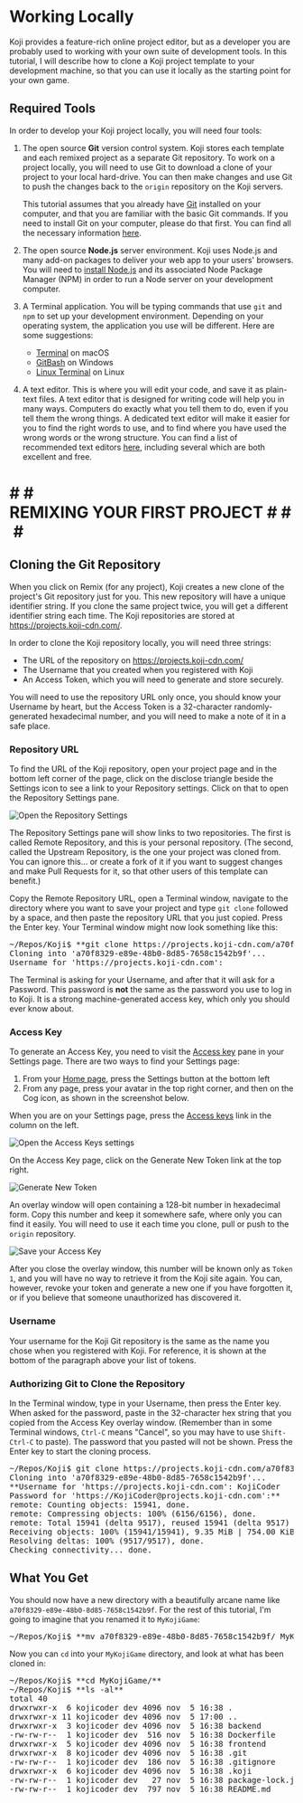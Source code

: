 # Working Locally

Koji provides a feature-rich online project editor, but as a developer you are probably used to working with your own suite of development tools. In this tutorial, I will describe how to clone a Koji project template to your development machine, so that you can use it locally as the starting point for your own game.

## Required Tools

In order to develop your Koji project locally, you will need four tools:

1.  The open source **Git** version control system. Koji stores each template and each remixed project as a separate Git repository. To work on a project locally, you will need to use Git to download a clone of your project to your local hard-drive. You can then make changes and use Git to push the changes back to the `origin` repository on the Koji servers.  

    This tutorial assumes that you already have [Git](https://git-scm.com/downloads) installed on your computer, and that you are familiar with the basic Git commands. If you need to install Git on your computer, please do that first. You can find all the necessary information [here](https://git-scm.com/book/en/v2/Getting-Started-Installing-Git).
2.  The open source **Node.js** server environment. Koji uses Node.js and many add-on packages to deliver your web app to your users' browsers. You will need to [install Node.js](https://nodejs.org/en/download/) and its associated Node Package Manager (NPM) in order to run a Node server on your development computer.

3.  A Terminal application. You will be typing commands that use `git` and `npm` to set up your development environment. Depending on your operating system, the application you use will be different. Here are some suggestions:

    *   [Terminal](https://blog.teamtreehouse.com/introduction-to-the-mac-os-x-command-line) on macOS
    *   [GitBash](https://msysgit.github.io) on Windows
    *   [Linux Terminal](https://www.howtogeek.com/140679/beginner-geek-how-to-start-using-the-linux-terminal/) on Linux
4.  A text editor. This is where you will edit your code, and save it as plain-text files. A text editor that is designed for writing code will help you in many ways. Computers do exactly what you tell them to do, even if you tell them the wrong things. A dedicated text editor will make it easier for you to find the right words to use, and to find where you have used the wrong words or the wrong structure. You can find a list of recommended text editors [here](https://kinsta.com/blog/best-text-editors/), including several which are both excellent and free.

# # # REMIXING YOUR FIRST PROJECT # # #

## Cloning the Git Repository

When you click on Remix (for any project), Koji creates a new clone of the project's Git repository just for you. This new repository will have a unique identifier string. If you clone the same project twice, you will get a different identifier string each time. The Koji repositories are stored at https://projects.koji-cdn.com/.

In order to clone the Koji repository locally, you will need three strings:

*   The URL of the repository on https://projects.koji-cdn.com/
*   The Username that you created when you registered with Koji
*   An Access Token, which you will need to generate and store securely.

You will need to use the repository URL only once, you should know your Username by heart, but the Access Token is a 32-character randomly-generated hexadecimal number, and you will need to make a note of it in a safe place.

### Repository URL

To find the URL of the Koji repository, open your project page and in the bottom left corner of the page, click on the disclose triangle beside the Settings icon to see a link to your Repository settings. Click on that to open the Repository Settings pane.

![Open the Repository Settings](working_locally/repository.png "Open the Repository Settings")

The Repository Settings pane will show links to two repositories. The first is called Remote Repository, and this is your personal repository. (The second, called the Upstream Repository, is the one your project was cloned from. You can ignore this... or create a fork of it if you want to suggest changes and make Pull Requests for it, so that other users of this template can benefit.)

Copy the Remote Repository URL, open a Terminal window, navigate to the directory where you want to save your project and type `git clone` followed by a space, and then paste the repository URL that you just copied. Press the Enter key. Your Terminal window might now look something like this:

<pre class="terminal"><span class="path">~/Repos/Koji$</span> **git clone https://projects.koji-cdn.com/<span class="custom">a70f8329-e89e-48b0-8d85-7658c1542b9f.git</span>**
Cloning into 'a70f8329-e89e-48b0-8d85-7658c1542b9f'...
Username for 'https://projects.koji-cdn.com':
</pre>

The Terminal is asking for your Username, and after that it will ask for a Password. This password is **not** the same as the password you use to log in to Koji. It is a strong machine-generated access key, which only you should ever know about.

### Access Key

To generate an Access Key, you need to visit the [Access key](https://withkoji.com/settings/access-keys) pane in your Settings page. There are two ways to find your Settings page:

1.  From your [Home page](https://withkoji.com/), press the Settings button at the bottom left
2.  From any page, press your avatar in the top right corner, and then on the Cog icon, as shown in the screenshot below.

When you are on your Settings page, press the [Access keys](https://withkoji.com/settings/access-keys) link in the column on the left.

![Open the Access Keys settings](working_locally/AccessToAccess.png "Open the Access Keys settings")

On the Access Key page, click on the Generate New Token link at the top right.

![Generate New Token](working_locally/GenerateToken.png "Generate a new token")

An overlay window will open containing a 128-bit number in hexadecimal form. Copy this number and keep it somewhere safe, where only you can find it easily. You will need to use it each time you clone, pull or push to the `origin` repository.

![Save your Access Key](working_locally/AccessKey.png "Save your Access Key")

After you close the overlay window, this number will be known only as `Token 1`, and you will have no way to retrieve it from the Koji site again. You can, however, revoke your token and generate a new one if you have forgotten it, or if you believe that someone unauthorized has discovered it.

### Username

Your username for the Koji Git repository is the same as the name you chose when you registered with Koji. For reference, it is shown at the bottom of the paragraph above your list of tokens.

### Authorizing Git to Clone the Repository

In the Terminal window, type in your Username, then press the Enter key. When asked for the password, paste in the 32-character hex string that you copied from the Access Key overlay window. (Remember than in some Terminal windows, `Ctrl-C` means "Cancel", so you may have to use `Shift-Ctrl-C` to paste). The password that you pasted will not be shown. Press the Enter key to start the cloning process.

<pre class="terminal"><span class="path">~/Repos/Koji$</span> git clone https://projects.koji-cdn.com/a70f8329-e89e-48b0-8d85-7658c1542b9f.git
Cloning into 'a70f8329-e89e-48b0-8d85-7658c1542b9f'...
**Username for 'https://projects.koji-cdn.com': <span class="custom">KojiCoder</span>
Password for 'https://KojiCoder@projects.koji-cdn.com':** 
remote: Counting objects: 15941, done.
remote: Compressing objects: 100% (6156/6156), done.
remote: Total 15941 (delta 9517), reused 15941 (delta 9517)
Receiving objects: 100% (15941/15941), 9.35 MiB | 754.00 KiB/s, done.
Resolving deltas: 100% (9517/9517), done.
Checking connectivity... done.
</pre>

## What You Get

You should now have a new directory with a beautifully arcane name like `a70f8329-e89e-48b0-8d85-7658c1542b9f`. For the rest of this tutorial, I'm going to imagine that you renamed it to `MyKojiGame`:

<pre class="terminal"><span class="path">~/Repos/Koji$</span> **mv <span class="custom">a70f8329-e89e-48b0-8d85-7658c1542b9f</span>/ MyKojiGame**
</pre>

Now you can `cd` into your `MyKojiGame` directory, and look at what has been cloned in:

<pre class="terminal"><span class="path">~/Repos/Koji$</span> **cd MyKojiGame/**
<span class="path">~/Repos/Koji$</span> **ls -al**
total 40
drwxrwxr-x  6 kojicoder dev 4096 nov  5 16:38 .
drwxrwxr-x 11 kojicoder dev 4096 nov  5 17:00 ..
drwxrwxr-x  3 kojicoder dev 4096 nov  5 16:38 backend
-rw-rw-r--  1 kojicoder dev  516 nov  5 16:38 Dockerfile
drwxrwxr-x  5 kojicoder dev 4096 nov  5 16:38 frontend
drwxrwxr-x  8 kojicoder dev 4096 nov  5 16:38 .git
-rw-rw-r--  1 kojicoder dev  186 nov  5 16:38 .gitignore
drwxrwxr-x  6 kojicoder dev 4096 nov  5 16:38 .koji
-rw-rw-r--  1 kojicoder dev   27 nov  5 16:38 package-lock.json
-rw-rw-r--  1 kojicoder dev  797 nov  5 16:38 README.md
</pre>
